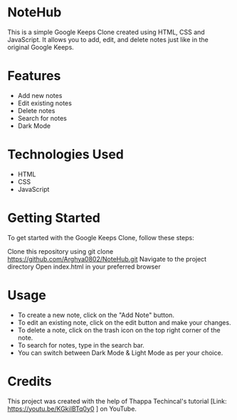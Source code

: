 # NoteHub
This is a simple Google Keeps Clone created using HTML, CSS and JavaScript. It allows you to add, edit, and delete notes just like in the original Google Keeps.

# Features
- Add new notes
- Edit existing notes
- Delete notes
- Search for notes
- Dark Mode

# Technologies Used
- HTML
- CSS
- JavaScript

# Getting Started
To get started with the Google Keeps Clone, follow these steps:

Clone this repository using git clone https://github.com/Arghya0802/NoteHub.git
Navigate to the project directory
Open index.html in your preferred browser

# Usage
- To create a new note, click on the "Add Note" button. 
- To edit an existing note, click on the edit button and make your changes. 
- To delete a note, click on the trash icon on the top right corner of the note. 
- To search for notes, type in the search bar. 
- You can switch between Dark Mode & Light Mode as per your choice. 

# Credits
This project was created with the help of Thappa Techincal's tutorial [Link: https://youtu.be/KGkiIBTq0y0 ] on YouTube.
